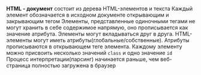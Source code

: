 **HTML - документ** состоит из дерева HTML-элементов и текста
Каждый элемент обозначается в исходном документе открывающим и закрывающим тегом 
Элементы, представленные одиночными тегами не могут хранить в себе содержимое напрямую, оно прописывается как значение атрибута.
Элементы могут вкладываться друг в друга.
HTML-элементы могут иметь атрибуты(глобальные/собственные). Атрибуты прописываются в открывающем теге элемента.
Каждому элементу можно присвоить несколько значений `class` и одно значение `id`
Процесс интерпретации(парсинг) начинается раньше, чем веб-страница полностью загружена в браузер
